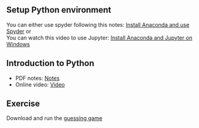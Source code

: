 ## Setup Python environment
You can either use spyder following this notes: [Install Anaconda and use Spyder]() or  
You can watch this video to use Jupyter: [Install Anaconda and Jupyter on Windows](https://www.youtube.com/watch?v=uOwCiZKj2rg)


## Introduction to Python
+ PDF notes: [Notes](https://github.com/mqhe/learning-materials/blob/main/python/intro/01-python_intro.pdf)
+ Online video: [Video](https://personalpages.manchester.ac.uk/staff/stefan.guettel/py/01-video.php)

## Exercise
Download and run the [guessing game](https://github.com/mqhe/learning-materials/blob/main/python/intro/01-guessing-game.py)
